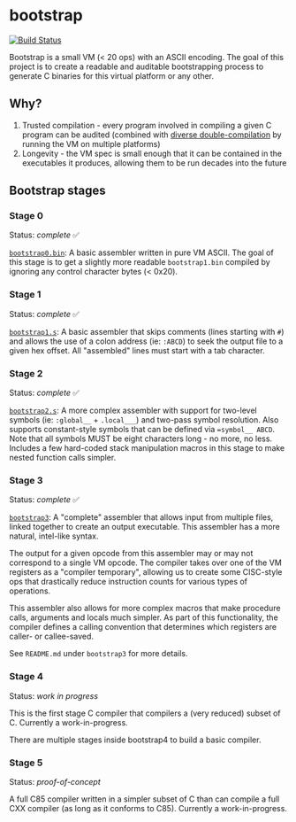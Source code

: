 # bootstrap 

[![Build Status](https://travis-ci.org/mmastrac/bootstrap.svg?branch=master)](https://travis-ci.org/mmastrac/bootstrap)

Bootstrap is a small VM (< 20 ops) with an ASCII encoding. The goal of this project is to create a readable and auditable
bootstrapping process to generate C binaries for this virtual platform or any other.

## Why?

 1. Trusted compilation - every program involved in compiling a given C program can be audited (combined with [diverse double-compilation](https://www.dwheeler.com/trusting-trust/) by running the VM on multiple platforms)
 2. Longevity - the VM spec is small enough that it can be contained in the executables it produces, allowing them to be run
    decades into the future

## Bootstrap stages

### Stage 0

Status: *complete* ✅

[`bootstrap0.bin`](bootstrap/bootstrap0.bin): A basic assembler written in pure VM ASCII. The goal of this stage is
to get a slightly more readable `bootstrap1.bin` compiled by ignoring any control character bytes (< 0x20).

### Stage 1

Status: *complete* ✅

[`bootstrap1.s`](bootstrap/bootstrap1/bootstrap1.s): A basic assembler that skips comments (lines starting with `#`) and allows
the use of a colon address (ie: `:ABCD`) to seek the output file to a given hex offset. All "assembled" lines must start with a tab character.

### Stage 2

Status: *complete* ✅

[`bootstrap2.s`](bootstrap/bootstrap2/bootstrap2.s): A more complex assembler with support for two-level symbols (ie: `:global__` + `.local___`)
and two-pass symbol resolution. Also supports constant-style symbols that can be defined via `=symbol__ ABCD`. Note that all symbols MUST
be eight characters long - no more, no less. Includes a few hard-coded stack manipulation macros in this stage to make nested function calls simpler.

### Stage 3

Status: *complete* ✅

[`bootstrap3`](bootstrap/bootstrap3/): A "complete" assembler that allows input from multiple files, linked together to create an output
executable. This assembler has a more natural, intel-like syntax.

The output for a given opcode from this assembler may or may not correspond to a single VM opcode. The compiler takes over one of the VM
registers as a "compiler temporary", allowing us to create some CISC-style ops that drastically reduce instruction counts for various 
types of operations.

This assembler also allows for more complex macros that make procedure calls, arguments and locals much simpler. As part of this 
functionality, the compiler defines a calling convention that determines which registers are caller- or callee-saved.

See `README.md` under `bootstrap3` for more details.

### Stage 4

Status: *work in progress*

This is the first stage C compiler that compilers a (very reduced) subset of C. Currently a work-in-progress.

There are multiple stages inside bootstrap4 to build a basic compiler.

### Stage 5

Status: *proof-of-concept*

A full C85 compiler written in a simpler subset of C than can compile a full CXX compiler (as long as it conforms to C85). Currently a work-in-progress.
